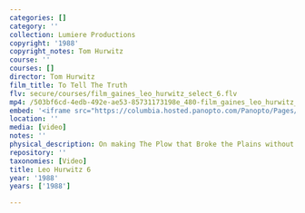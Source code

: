 ```yaml
---
categories: []
category: ''
collection: Lumiere Productions
copyright: '1988'
copyright_notes: Tom Hurwitz
course: ''
courses: []
director: Tom Hurwitz
film_title: To Tell The Truth
flv: secure/courses/film_gaines_leo_hurwitz_select_6.flv
mp4: /503bf6cd-4edb-492e-ae53-85731173198e_480-film_gaines_leo_hurwitz_select_6.mp4
embed: '<iframe src="https://columbia.hosted.panopto.com/Panopto/Pages/Embed.aspx?id=f4bc70f8-344b-4bcc-8217-a95f01037129&v=1" width="720" height="405" style="padding: 0px; border: 1px solid #464646;" frameborder="0" allowfullscreen allow="autoplay"></iframe>'
location: ''
media: [video]
notes: ''
physical_description: On making The Plow that Broke the Plains without a script.
repository: ''
taxonomies: [Video]
title: Leo Hurwitz 6
year: '1988'
years: ['1988']

---
```


